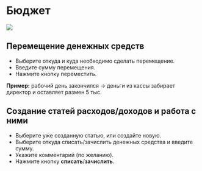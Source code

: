 # Бюджет

![](<../../.gitbook/assets/Screenshot\_3 (5).png>)

## Перемещение денежных средств

* Выберите откуда и куда необходимо сделать перемещение.
* Введите сумму перемещения.
* Нажмите кнопку переместить.

**Пример:** рабочий день закончился -> деньги из кассы забирает директор и оставляет размен 5 тыс.

## Создание статей расходов/доходов и работа с ними



* Выберите уже созданную статью, или создайте новую.
* Выберите откуда списать/зачислить денежных средства и введите сумму.
* Укажите комментарий (по желанию).
* Нажмите кнопку **списать**/**зачислить**.
